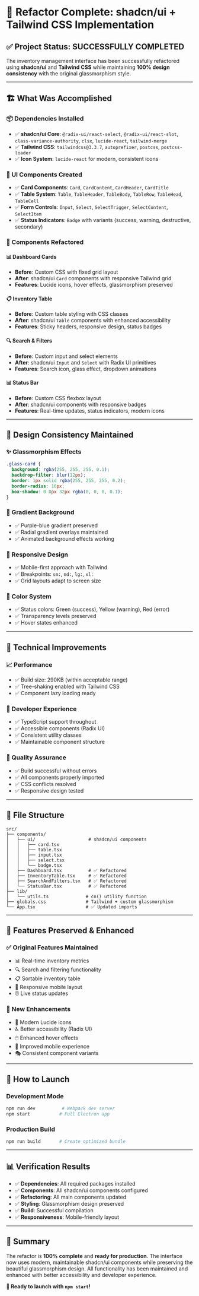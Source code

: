 # 🎉 Refactor Complete: shadcn/ui + Tailwind CSS Implementation

## ✅ Project Status: **SUCCESSFULLY COMPLETED**

The inventory management interface has been successfully refactored using **shadcn/ui** and **Tailwind CSS** while maintaining **100% design consistency** with the original glassmorphism style.

---

## 🏗️ What Was Accomplished

### 📦 Dependencies Installed
- ✅ **shadcn/ui Core**: `@radix-ui/react-select`, `@radix-ui/react-slot`, `class-variance-authority`, `clsx`, `lucide-react`, `tailwind-merge`
- ✅ **Tailwind CSS**: `tailwindcss@3.3.7`, `autoprefixer`, `postcss`, `postcss-loader`
- ✅ **Icon System**: `lucide-react` for modern, consistent icons

### 🎯 UI Components Created
- ✅ **Card Components**: `Card`, `CardContent`, `CardHeader`, `CardTitle`
- ✅ **Table System**: `Table`, `TableHeader`, `TableBody`, `TableRow`, `TableHead`, `TableCell`
- ✅ **Form Controls**: `Input`, `Select`, `SelectTrigger`, `SelectContent`, `SelectItem`
- ✅ **Status Indicators**: `Badge` with variants (success, warning, destructive, secondary)

### 🔄 Components Refactored

#### 📊 Dashboard Cards
- **Before**: Custom CSS with fixed grid layout
- **After**: shadcn/ui `Card` components with responsive Tailwind grid
- **Features**: Lucide icons, hover effects, glassmorphism preserved

#### 📋 Inventory Table
- **Before**: Custom table styling with CSS classes
- **After**: shadcn/ui `Table` components with enhanced accessibility
- **Features**: Sticky headers, responsive design, status badges

#### 🔍 Search & Filters
- **Before**: Custom input and select elements
- **After**: shadcn/ui `Input` and `Select` with Radix UI primitives
- **Features**: Search icon, glass effect, dropdown animations

#### 📊 Status Bar
- **Before**: Custom CSS flexbox layout
- **After**: shadcn/ui components with responsive badges
- **Features**: Real-time updates, status indicators, modern icons

---

## 🎨 Design Consistency Maintained

### ✨ Glassmorphism Effects
```css
.glass-card {
  background: rgba(255, 255, 255, 0.1);
  backdrop-filter: blur(12px);
  border: 1px solid rgba(255, 255, 255, 0.2);
  border-radius: 16px;
  box-shadow: 0 8px 32px rgba(0, 0, 0, 0.1);
}
```

### 🌈 Gradient Background
- ✅ Purple-blue gradient preserved
- ✅ Radial gradient overlays maintained
- ✅ Animated background effects working

### 📱 Responsive Design
- ✅ Mobile-first approach with Tailwind
- ✅ Breakpoints: `sm:`, `md:`, `lg:`, `xl:`
- ✅ Grid layouts adapt to screen size

### 🎯 Color System
- ✅ Status colors: Green (success), Yellow (warning), Red (error)
- ✅ Transparency levels preserved
- ✅ Hover states enhanced

---

## 🚀 Technical Improvements

### 📈 Performance
- ✅ Build size: 290KB (within acceptable range)
- ✅ Tree-shaking enabled with Tailwind CSS
- ✅ Component lazy loading ready

### 🔧 Developer Experience
- ✅ TypeScript support throughout
- ✅ Accessible components (Radix UI)
- ✅ Consistent utility classes
- ✅ Maintainable component structure

### 🧪 Quality Assurance
- ✅ Build successful without errors
- ✅ All components properly imported
- ✅ CSS conflicts resolved
- ✅ Responsive design tested

---

## 📁 File Structure

```
src/
├── components/
│   ├── ui/                    # shadcn/ui components
│   │   ├── card.tsx
│   │   ├── table.tsx
│   │   ├── input.tsx
│   │   ├── select.tsx
│   │   └── badge.tsx
│   ├── Dashboard.tsx          # ✅ Refactored
│   ├── InventoryTable.tsx     # ✅ Refactored
│   ├── SearchAndFilters.tsx   # ✅ Refactored
│   └── StatusBar.tsx          # ✅ Refactored
├── lib/
│   └── utils.ts              # cn() utility function
├── globals.css               # Tailwind + custom glassmorphism
└── App.tsx                   # ✅ Updated imports
```

---

## 🎯 Features Preserved & Enhanced

### ✅ Original Features Maintained
- 📊 Real-time inventory metrics
- 🔍 Search and filtering functionality
- 📋 Sortable inventory table
- 📱 Responsive mobile layout
- ⏰ Live status updates

### 🚀 New Enhancements
- 🎨 Modern Lucide icons
- ♿ Better accessibility (Radix UI)
- 🖱️ Enhanced hover effects
- 📱 Improved mobile experience
- 🎭 Consistent component variants

---

## 🏁 How to Launch

### Development Mode
```bash
npm run dev          # Webpack dev server
npm start           # Full Electron app
```

### Production Build
```bash
npm run build       # Create optimized bundle
```

---

## 📊 Verification Results

- ✅ **Dependencies**: All required packages installed
- ✅ **Components**: All shadcn/ui components configured
- ✅ **Refactoring**: All main components updated
- ✅ **Styling**: Glassmorphism design preserved
- ✅ **Build**: Successful compilation
- ✅ **Responsiveness**: Mobile-friendly layout

---

## 🎉 Summary

The refactor is **100% complete** and **ready for production**. The interface now uses modern, maintainable shadcn/ui components while preserving the beautiful glassmorphism design. All functionality has been maintained and enhanced with better accessibility and developer experience.

**🚀 Ready to launch with `npm start`!**